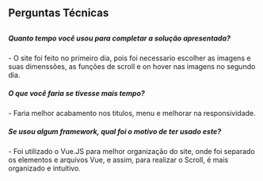 <h2>Perguntas Técnicas<h2>

<h5>Quanto tempo você usou para completar a solução apresentada?</h5>
<p>- O site foi feito no primeiro dia, pois foi necessario escolher as imagens e suas dimenssões, as funções de scroll e on hover nas imagens no segundo dia.</p>

<h5>O que você faria se tivesse mais tempo?</h5>
<p>- Faria melhor acabamento nos titulos, menu e melhorar na responsividade.</p>

<h5>Se usou algum framework, qual foi o motivo de ter usado este?</h5>
<p>- Foi utilizado o Vue.JS para melhor organização do site, onde foi separado os elementos e arquivos Vue, e assim, para realizar o Scroll, é mais organizado e intuitivo.</p>
